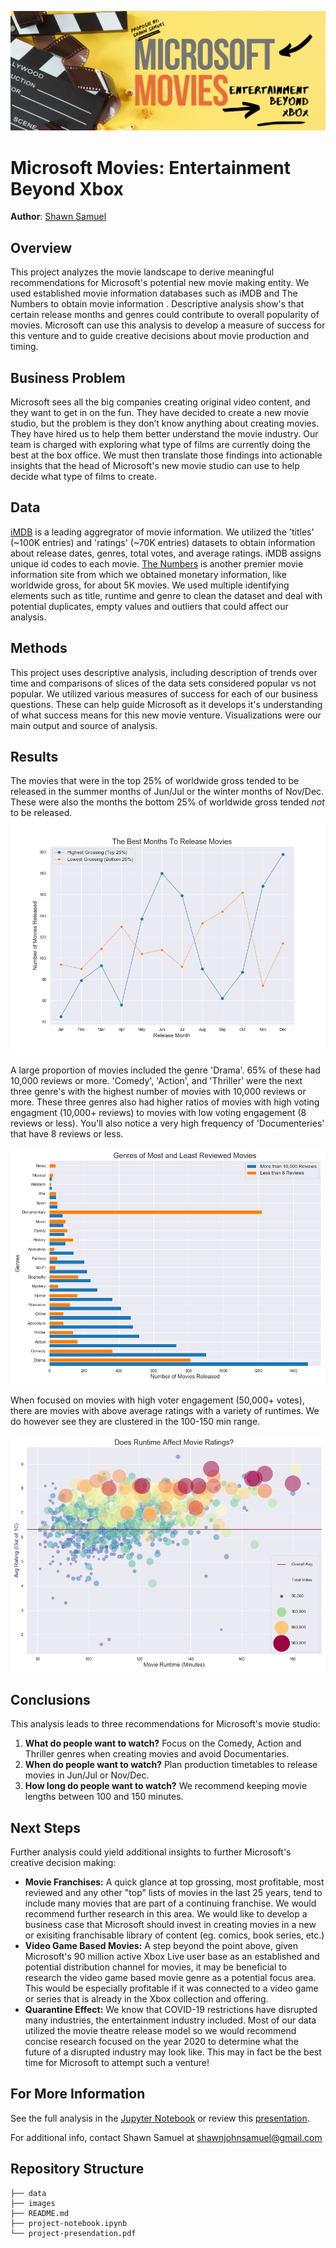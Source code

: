 ![microsoft movies analysis by shawn samuel](images/microsoft_movies_notebook_banner.png)
# Microsoft Movies: Entertainment Beyond Xbox

**Author**: [Shawn Samuel](mailto:shawnjohnsamuel@gmail.com)  

## Overview
This project analyzes the movie landscape to derive meaningful recommendations for Microsoft's potential new movie making entity. We used established movie information databases such as iMDB and The Numbers to obtain movie information . Descriptive analysis show's that certain release months and genres could contribute to overall popularity of movies. Microsoft can use this analysis to develop a measure of success for this venture and to guide creative decisions about movie production and timing.  

## Business Problem
Microsoft sees all the big companies creating original video content, and they want to get in on the fun. They have decided to create a new movie studio, but the problem is they don’t know anything about creating movies. They have hired us to help them better understand the movie industry. Our team is charged with exploring what type of films are currently doing the best at the box office. We must then translate those findings into actionable insights that the head of Microsoft's new movie studio can use to help decide what type of films to create.

## Data
[iMDB](https://help.imdb.com/article/imdb/general-information/what-is-imdb/G836CY29Z4SGNMK5?ref_=helpsect_cons_1_1#) is a leading aggregrator of movie information. We utilized the 'titles' (~100K entries) and 'ratings' (~70K entries) datasets to obtain information about release dates, genres, total votes, and average ratings. iMDB assigns unique id codes to each movie. [The Numbers](https://www.the-numbers.com/about) is another premier movie information site from which we obtained monetary information, like worldwide gross, for about 5K movies. We used multiple identifying elements such as title, runtime and genre to clean the dataset and deal with potential duplicates, empty values and outliers that could affect our analysis.

## Methods
This project uses descriptive analysis, including description of trends over time and comparisons of slices of the data sets considered popular vs not popular. We utilized various measures of success for each of our business questions. These can help guide Microsoft as it develops it's understanding of what success means for this new movie venture. Visualizations were our main output and source of analysis. 

## Results
The movies that were in the top 25% of worldwide gross tended to be released in the summer months of Jun/Jul or the winter months of Nov/Dec. These were also the months the bottom 25% of worldwide gross tended *not* to be released.
![what months were the highest grossing and lowest grossing movies released?](images/q1_best_months_release_movies.png)

A large proportion of movies included the genre 'Drama'. 65% of these had 10,000 reviews or more. 'Comedy', 'Action', and 'Thriller' were the next three genre's with the highest number of movies with 10,000 reviews or more. These three genres also had higher ratios of movies with high voting engagment (10,000+ reviews) to movies with low voting engagement (8 reviews or less). You'll also notice a very high frequency of 'Documenteries' that have 8 reviews or less.

![genres wiht the most number of reviews](images/q2_genre_of_most_least_reviwed_movies.png)

When focused on movies with high voter engagement (50,000+ votes), there are movies with above average ratings with a variety of runtimes. We do however see they are clustered in the 100-150 min range.

![does runtime affect movie ratings?](images/q3_runtime_affect_movie_rating.png)

## Conclusions
This analysis leads to three recommendations for Microsoft's movie studio:
1. **What do people want to watch?** Focus on the Comedy, Action and Thriller genres when creating movies and avoid Documentaries. 
2. **When do people want to watch?** Plan production timetables to release movies in Jun/Jul or Nov/Dec.
3. **How long do people want to watch?** We recommend keeping movie lengths between 100 and 150 minutes.

## Next Steps
Further analysis could yield additional insights to further Microsoft's creative decision making:
- **Movie Franchises:** A quick glance at top grossing, most profitable, most reviewed and any other "top" lists of movies in the last 25 years, tend to include many movies that are part of a continuing franchise. We would recommend further research in this area. We would like to develop a business case that Microsoft should invest in creating movies in a new or exisiting franchisable library of content (eg. comics, book series, etc.)  
- **Video Game Based Movies:** A step beyond the point above, given Microsoft's 90 million active Xbox Live user base as an established and potential distribution channel for movies, it may be beneficial to research the video game based movie genre as a potential focus area. This would be especially profitable if it was connected to a video game or series that is already in the Xbox collection and offering.  
- **Quarantine Effect:** We know that COVID-19 restrictions have disrupted many industries, the entertainment industry included. Most of our data utilized the movie theatre release model so we would recommend concise research focused on the year 2020 to determine what the future of a disrupted industry may look like. This may in fact be the best time for Microsoft to attempt such a venture!

## For More Information

See the full analysis in the [Jupyter Notebook](project-notebook.ipynb) or review this [presentation](project-presentation.pdf).

For additional info, contact Shawn Samuel at [shawnjohnsamuel@gmail.com](mailto:shawnjohnsamuel@gmail.com)

## Repository Structure

```
├── data
├── images
├── README.md
├── project-notebook.ipynb
└── project-presendation.pdf
```
